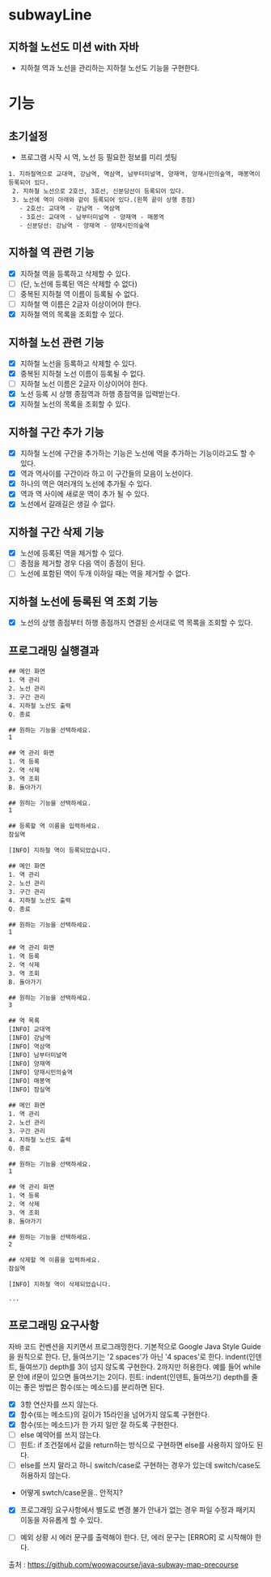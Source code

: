 # subwayLine   
## 지하철 노선도 미션 with 자바   
- 지하철 역과 노선을 관리하는 지하철 노선도 기능을 구현한다.

# 기능  
## 초기설정
- 프로그램 시작 시 역, 노선 등 필요한 정보를 미리 셋팅
```
1. 지하철역으로 교대역, 강남역, 역삼역, 남부터미널역, 양재역, 양재시민의숲역, 매봉역이 등록되어 있다.
 2. 지하철 노선으로 2호선, 3호선, 신분당선이 등록되어 있다.
 3. 노선에 역이 아래와 같이 등록되어 있다.(왼쪽 끝이 상행 종점)
   - 2호선: 교대역 - 강남역 - 역삼역
   - 3호선: 교대역 - 남부터미널역 - 양재역 - 매봉역
   - 신분당선: 강남역 - 양재역 - 양재시민의숲역
```   
## 지하철 역 관련 기능    
- [x] 지하철 역을 등록하고 삭제할 수 있다. 
- [ ] (단, 노선에 등록된 역은 삭제할 수 없다)    
- [ ] 중복된 지하철 역 이름이 등록될 수 없다.    
- [ ] 지하철 역 이름은 2글자 이상이어야 한다.    
- [x] 지하철 역의 목록을 조회할 수 있다.    
   
## 지하철 노선 관련 기능    
- [x] 지하철 노선을 등록하고 삭제할 수 있다.    
- [x] 중복된 지하철 노선 이름이 등록될 수 없다.    
- [ ] 지하철 노선 이름은 2글자 이상이어야 한다.    
- [x] 노선 등록 시 상행 종점역과 하행 종점역을 입력받는다.    
- [x] 지하철 노선의 목록을 조회할 수 있다.    

## 지하철 구간 추가 기능    
- [x] 지하철 노선에 구간을 추가하는 기능은 노선에 역을 추가하는 기능이라고도 할 수 있다.    
- [x] 역과 역사이를 구간이라 하고 이 구간들의 모음이 노선이다.    
- [x] 하나의 역은 여러개의 노선에 추가될 수 있다.    
- [x] 역과 역 사이에 새로운 역이 추가 될 수 있다.    
- [x] 노선에서 갈래길은 생길 수 없다.    

## 지하철 구간 삭제 기능     
- [x] 노선에 등록된 역을 제거할 수 있다.     
- [ ] 종점을 제거할 경우 다음 역이 종점이 된다.     
- [ ] 노선에 포함된 역이 두개 이하일 때는 역을 제거할 수 없다.     
     
## 지하철 노선에 등록된 역 조회 기능     
- [x] 노선의 상행 종점부터 하행 종점까지 연결된 순서대로 역 목록을 조회할 수 있다.    

## 프로그래밍 실행결과
```
## 메인 화면
1. 역 관리
2. 노선 관리
3. 구간 관리
4. 지하철 노선도 출력
Q. 종료

## 원하는 기능을 선택하세요.
1

## 역 관리 화면
1. 역 등록
2. 역 삭제
3. 역 조회
B. 돌아가기

## 원하는 기능을 선택하세요.
1

## 등록할 역 이름을 입력하세요.
잠실역

[INFO] 지하철 역이 등록되었습니다.

## 메인 화면
1. 역 관리
2. 노선 관리
3. 구간 관리
4. 지하철 노선도 출력
Q. 종료

## 원하는 기능을 선택하세요.
1

## 역 관리 화면
1. 역 등록
2. 역 삭제
3. 역 조회
B. 돌아가기

## 원하는 기능을 선택하세요.
3

## 역 목록
[INFO] 교대역 
[INFO] 강남역
[INFO] 역삼역
[INFO] 남부터미널역
[INFO] 양재역
[INFO] 양재시민의숲역
[INFO] 매봉역
[INFO] 잠실역

## 메인 화면
1. 역 관리
2. 노선 관리
3. 구간 관리
4. 지하철 노선도 출력
Q. 종료

## 원하는 기능을 선택하세요.
1

## 역 관리 화면
1. 역 등록
2. 역 삭제
3. 역 조회
B. 돌아가기

## 원하는 기능을 선택하세요.
2

## 삭제할 역 이름을 입력하세요.
잠실역

[INFO] 지하철 역이 삭제되었습니다.

...
```   

## 프로그래밍 요구사항
자바 코드 컨벤션을 지키면서 프로그래밍한다.
기본적으로 Google Java Style Guide을 원칙으로 한다.
단, 들여쓰기는 '2 spaces'가 아닌 '4 spaces'로 한다.
indent(인덴트, 들여쓰기) depth를 3이 넘지 않도록 구현한다. 2까지만 허용한다.
예를 들어 while문 안에 if문이 있으면 들여쓰기는 2이다.
힌트: indent(인덴트, 들여쓰기) depth를 줄이는 좋은 방법은 함수(또는 메소드)를 분리하면 된다.
- [x] 3항 연산자를 쓰지 않는다.
- [x] 함수(또는 메소드)의 길이가 15라인을 넘어가지 않도록 구현한다.
- [x] 함수(또는 메소드)가 한 가지 일만 잘 하도록 구현한다.
- [ ] else 예약어를 쓰지 않는다.
- [ ] 힌트: if 조건절에서 값을 return하는 방식으로 구현하면 else를 사용하지 않아도 된다.
- [ ] else를 쓰지 말라고 하니 switch/case로 구현하는 경우가 있는데 switch/case도 허용하지 않는다.
- 어떻게 swtch/case문을.. 안적지?

- [x] 프로그래밍 요구사항에서 별도로 변경 불가 안내가 없는 경우 파일 수정과 패키지 이동을 자유롭게 할 수 있다.
- [ ] 예외 상황 시 에러 문구를 출력해야 한다. 단, 에러 문구는 [ERROR] 로 시작해야 한다.


출처 : https://github.com/woowacourse/java-subway-map-precourse
